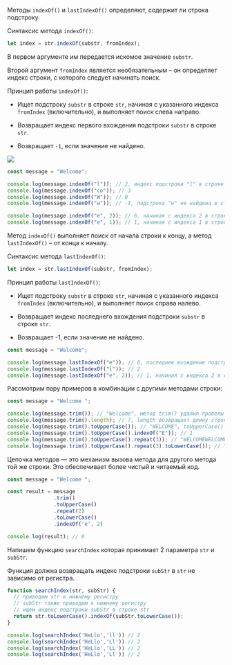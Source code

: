 Методы `indexOf()` и `lastIndexOf()` определяют, содержит ли строка подстроку.

Синтаксис метода `indexOf()`:

```javascript
let index = str.indexOf(substr, fromIndex);
```

В первом аргументе им передается искомое значение `substr`.

Второй аргумент `fromIndex` является необязательным – он определяет индекс строки, с которого следует начинать поиск.

Принцип работы `indexOf()`:

* Ищет подстроку `substr` в строке `str`, начиная с указанного индекса `fromIndex` (включительно), и выполняет поиск слева направо.

* Возвращает индекс первого вхождения подстроки `substr` в строке `str`.

* Возвращает `-1`, если значение не найдено.

![](https://course-qa-basics.s3.us-west-1.amazonaws.com/girl-indexof.png)

```javascript
const message = "Welcome";

console.log(message.indexOf("l")); // 2, индекс подстроки "l" в строке "Welcome"
console.log(message.indexOf("co")); // 3
console.log(message.indexOf("W")); // 0
console.log(message.indexOf("w")); // -1, подстрока "w" не найдена в строке "Welcome"

console.log(message.indexOf("e", 2)); // 6, начиная с индекса 2 в строке ищем подстроку "e"
console.log(message.indexOf("e", 1)); // 1, начиная с индекса 1 в строке ищем подстроку "e"
```

Метод `indexOf()` выполняет поиск от начала строки к концу, а метод `lastIndexOf()` – от конца к началу.

Синтаксис метода `lastIndexOf()`:

```javascript
let index = str.lastIndexOf(substr, fromIndex);
```

Принцип работы `lastIndexOf()`:

* Ищет подстроку `substr` в строке `str`, начиная с указанного индекса `fromIndex` (включительно), и выполняет поиск справа налево.

* Возвращает индекс последнего вхождения подстроки `substr` в строке `str`.

* Возвращает -1, если значение не найдено.

```javascript
const message = "Welcome";

console.log(message.lastIndexOf("e")); // 6, последнее вхождение подстроки "e" в строке "Welcome"
console.log(message.lastIndexOf("l")); // 2
console.log(message.lastIndexOf("e", 2)); // 1, начиная с индекса 2 в строке "Welcome" ищем подстроку "e" справа налево

```

Рассмотрим пару примеров в комбинации с другими методами строки:

```javascript
const message = "Welcome ";

console.log(message.trim()); // "Welcome", метод trim() удалил пробелы
console.log(message.trim().length); // 7, length возвращает длину строки
console.log(message.trim().toUpperCase()); // "WELCOME", toUpperCase() переводит строку в верхний регистр
console.log(message.trim().toUpperCase().indexOf("E")); // 1
console.log(message.trim().toUpperCase().repeat(3)); // "WELCOMEWELCOMEWELCOME"
console.log(message.trim().toUpperCase().repeat(3).toLowerCase()); // "welcomewelcomewelcome"
```

Цепочка методов — это механизм вызова метода для другого метода той же строки. Это обеспечивает более чистый и читаемый код.

```javascript
const message = "Welcome ";

const result = message
               .trim()
               .toUpperCase()
               .repeat(2)
               .toLowerCase()
               .indexOf('e', 2)

console.log(result); // 6
```

Напишем функцию `searchIndex` которая принимает 2 параметра `str` и `subStr`.

Функция должна возвращать индекс подстроки `subStr` в `str` не зависимо от регистра.

```javascript
function searchIndex(str, subStr) {
  // приводим str к нижнему регистру
  // subStr также приводим к нижнему регистру
  // ищем индекс подстроки subStr в строке str
  return str.toLowerCase().indexOf(subStr.toLowerCase()); 
}

console.log(searchIndex('HeLlo','ll')) // 2
console.log(searchIndex('HeLlo','Ll')) // 2
console.log(searchIndex('HeLlo','LL')) // 2
console.log(searchIndex('HeLlo','Ll')) // 2
```
